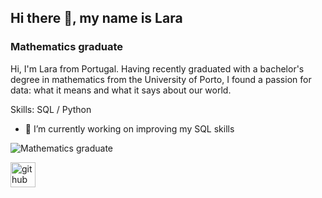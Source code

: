 ## Hi there 👋, my name is Lara
### Mathematics graduate

Hi, I'm Lara from Portugal.
Having recently graduated with a bachelor's degree in mathematics from the University of Porto, I found a passion for data: what it means and what it says about our world.

Skills: SQL / Python

- 🔭 I’m currently working on improving my SQL skills 

![Mathematics graduate](https://images.pexels.com/photos/3729557/pexels-photo-3729557.jpeg?auto=compress&cs=tinysrgb&w=1260&h=750&dpr=1)

[<img src='https://cdn.jsdelivr.net/npm/simple-icons@3.0.1/icons/github.svg' alt='github' height='40'>](https://github.com/rodrigueslara)  

